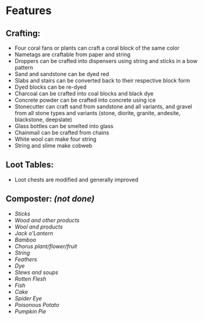 # Features

## Crafting:
- Four coral fans or plants can craft a coral block of the same color
- Nametags are craftable from paper and string
- Droppers can be crafted into dispensers using string and sticks in a bow pattern
- Sand and sandstone can be dyed red
- Slabs and stairs can be converted back to their respective block form
- Dyed blocks can be re-dyed
- Charcoal can be crafted into coal blocks and black dye
- Concrete powder can be crafted into concrete using ice
- Stonecutter can craft sand from sandstone and all variants, and gravel from all stone types and variants (stone, diorite, granite, andesite, blackstone, deepslate)
- Glass bottles can be smelted into glass
- Chainmail can be crafted from chains
- White wool can make four string
- String and slime make cobweb

## Loot Tables:
- Loot chests are modified and generally improved

## Composter: _(not done)_
- _Sticks_
- _Wood and other products_
- _Wool and products_
- _Jack o'Lantern_
- _Bamboo_
- _Chorus plant/flower/fruit_
- _String_
- _Feathers_
- _Dye_
- _Stews and soups_
- _Rotten Flesh_
- _Fish_
- _Cake_
- _Spider Eye_
- _Poisonous Potato_
- _Pumpkin Pie_
